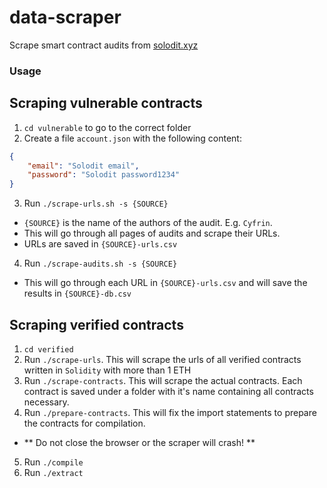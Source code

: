 # data-scraper

Scrape smart contract audits from [solodit.xyz](https://solodit.xyz/)

### Usage

## Scraping vulnerable contracts

1. `cd vulnerable` to go to the correct folder
2. Create a file `account.json` with the following content:
```json
{
    "email": "Solodit email",
    "password": "Solodit password1234"
}
```

3. Run `./scrape-urls.sh -s {SOURCE}`
- `{SOURCE}` is the name of the authors of the audit. E.g. `Cyfrin`.
- This will go through all pages of audits and scrape their URLs.
- URLs are saved in `{SOURCE}-urls.csv`

4. Run `./scrape-audits.sh -s {SOURCE}`
- This will go through each URL in `{SOURCE}-urls.csv` and will save the results in `{SOURCE}-db.csv`

## Scraping verified contracts

1. `cd verified`
2. Run `./scrape-urls`. This will scrape the urls of all verified contracts written in `Solidity` with more than 1 ETH
3. Run `./scrape-contracts`. This will scrape the actual contracts. Each contract is saved under a folder with it's name containing all contracts necessary.
4. Run `./prepare-contracts`. This will fix the import statements to prepare the contracts for compilation.
- ** Do not close the browser or the scraper will crash! **
5. Run `./compile`
6. Run `./extract`